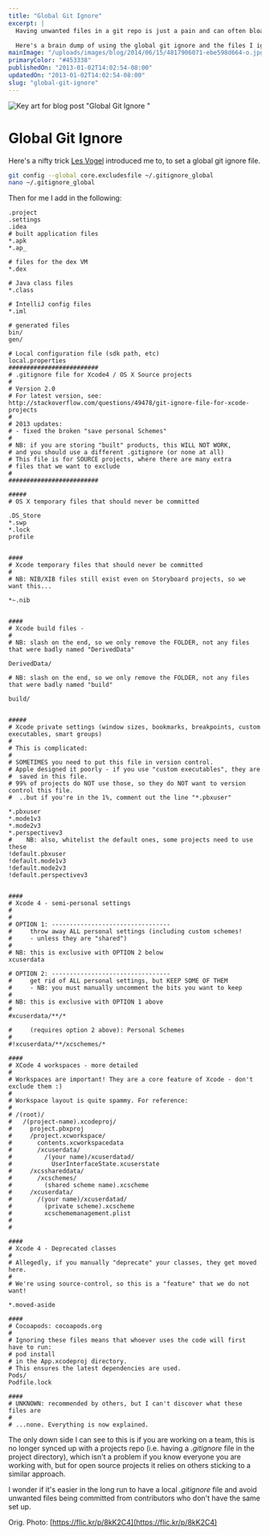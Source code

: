 ```yaml
---
title: "Global Git Ignore"
excerpt: |
  Having unwanted files in a git repo is just a pain and can often bloat your repo, often resulting in problems when working with others.

  Here's a brain dump of using the global git ignore and the files I ignore by default.
mainImage: "/uploads/images/blog/2014/06/15/4817906071-ebe598d664-o.jpg"
primaryColor: "#453338"
publishedOn: "2013-01-02T14:02:54-08:00"
updatedOn: "2013-01-02T14:02:54-08:00"
slug: "global-git-ignore"
---
```

![Key art for blog post "Global Git Ignore "](/uploads/images/blog/2014/06/15/4817906071-ebe598d664-o.jpg)

# Global Git Ignore

Here's a nifty trick [Les Vogel](https://plus.google.com/107226127526541403399/posts) introduced me to, to set a global git ignore file.

```bash
git config --global core.excludesfile ~/.gitignore_global
nano ~/.gitignore_global
```

Then for me I add in the following:

```
.project
.settings
.idea
# built application files
*.apk
*.ap_

# files for the dex VM
*.dex

# Java class files
*.class

# IntelliJ config files
*.iml

# generated files
bin/
gen/

# Local configuration file (sdk path, etc)
local.properties
#########################
# .gitignore file for Xcode4 / OS X Source projects
#
# Version 2.0
# For latest version, see: http://stackoverflow.com/questions/49478/git-ignore-file-for-xcode-projects
#
# 2013 updates:
# - fixed the broken "save personal Schemes"
#
# NB: if you are storing "built" products, this WILL NOT WORK,
# and you should use a different .gitignore (or none at all)
# This file is for SOURCE projects, where there are many extra
# files that we want to exclude
#
#########################

#####
# OS X temporary files that should never be committed

.DS_Store
*.swp
*.lock
profile


####
# Xcode temporary files that should never be committed
#
# NB: NIB/XIB files still exist even on Storyboard projects, so we want this...

*~.nib


####
# Xcode build files -
#
# NB: slash on the end, so we only remove the FOLDER, not any files that were badly named "DerivedData"

DerivedData/

# NB: slash on the end, so we only remove the FOLDER, not any files that were badly named "build"

build/


#####
# Xcode private settings (window sizes, bookmarks, breakpoints, custom executables, smart groups)
#
# This is complicated:
#
# SOMETIMES you need to put this file in version control.
# Apple designed it poorly - if you use "custom executables", they are
#  saved in this file.
# 99% of projects do NOT use those, so they do NOT want to version control this file.
#  ..but if you're in the 1%, comment out the line "*.pbxuser"

*.pbxuser
*.mode1v3
*.mode2v3
*.perspectivev3
#    NB: also, whitelist the default ones, some projects need to use these
!default.pbxuser
!default.mode1v3
!default.mode2v3
!default.perspectivev3


####
# Xcode 4 - semi-personal settings
#
#
# OPTION 1: ---------------------------------
#     throw away ALL personal settings (including custom schemes!
#     - unless they are "shared")
#
# NB: this is exclusive with OPTION 2 below
xcuserdata

# OPTION 2: ---------------------------------
#     get rid of ALL personal settings, but KEEP SOME OF THEM
#     - NB: you must manually uncomment the bits you want to keep
#
# NB: this is exclusive with OPTION 1 above
#
#xcuserdata/**/*

#     (requires option 2 above): Personal Schemes
#
#!xcuserdata/**/xcschemes/*

####
# XCode 4 workspaces - more detailed
#
# Workspaces are important! They are a core feature of Xcode - don't exclude them :)
#
# Workspace layout is quite spammy. For reference:
#
# /(root)/
#   /(project-name).xcodeproj/
#     project.pbxproj
#     /project.xcworkspace/
#       contents.xcworkspacedata
#       /xcuserdata/
#         /(your name)/xcuserdatad/
#           UserInterfaceState.xcuserstate
#     /xcsshareddata/
#       /xcschemes/
#         (shared scheme name).xcscheme
#     /xcuserdata/
#       /(your name)/xcuserdatad/
#         (private scheme).xcscheme
#         xcschememanagement.plist
#
#

####
# Xcode 4 - Deprecated classes
#
# Allegedly, if you manually "deprecate" your classes, they get moved here.
#
# We're using source-control, so this is a "feature" that we do not want!

*.moved-aside

####
# Cocoapods: cocoapods.org
#
# Ignoring these files means that whoever uses the code will first have to run:
# pod install
# in the App.xcodeproj directory.
# This ensures the latest dependencies are used.
Pods/
Podfile.lock

####
# UNKNOWN: recommended by others, but I can't discover what these files are
#
# ...none. Everything is now explained.
```

The only down side I can see to this is if you are working on a team, this is no longer synced up with a projects repo (i.e. having a *.gitignore* file in the project directory), which isn't a problem if you know everyone you are working with, but for open source projects it relies on others sticking to a similar approach.

I wonder if it's easier in the long run to have a local *.gitignore* file and avoid unwanted files being committed from contributors who don't have the same set up.

Orig. Photo: [https://flic.kr/p/8kK2C4](https://flic.kr/p/8kK2C4)